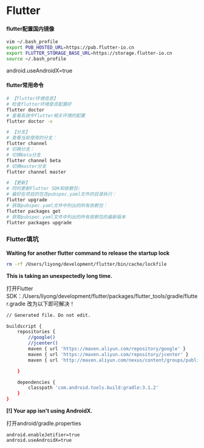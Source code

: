 # Flutter

#### flutter配置国内镜像

```sh
vim ~/.bash_profile
export PUB_HOSTED_URL=https://pub.flutter-io.cn
export FLUTTER_STORAGE_BASE_URL=https://storage.flutter-io.cn
source ~/.bash_profile
```

android.useAndroidX=true

#### flutter常用命令

```sh
# 【flutter环境信息】
# 检查flutter环境是否配置好
flutter doctor
# 查看系统中flutter相关环境的配置
flutter doctor -v

# 【分支】
# 查看当前使用的分支：
flutter channel
# 切换分支：
# 切换beta分支
flutter channel beta
# 切换master分支
flutter channel master

# 【更新】
# 同时更新Flutter SDK和依赖包:
# 最好在项目的包含pubspec.yaml文件的目录执行：
flutter upgrade
# 获取pubspec.yaml文件中列出的所有依赖包：
flutter packages get
# 获取pubspec.yaml文件中列出的所有依赖包的最新版本
flutter packages upgrade
```



### Flutter填坑

**Waiting for another flutter command to release the startup lock**
```sh
rm -rf /Users/liyong/development/flutter/bin/cache/lockfile
```
**This is taking an unexpectedly long time.**

打开Flutter SDK：/Users/liyong/development/flutter/packages/flutter_tools/gradle/flutter.gradle
改为以下即可解决！

```sh
// Generated file. Do not edit.

buildscript {
    repositories {
        //google()
        //jcenter()
        maven { url 'https://maven.aliyun.com/repository/google' }
        maven { url 'https://maven.aliyun.com/repository/jcenter' }
        maven { url 'http://maven.aliyun.com/nexus/content/groups/public' }

    }

    dependencies {
        classpath 'com.android.tools.build:gradle:3.1.2'
    }
}

```

**[!] Your app isn't using AndroidX.**

打开android/gradle.properties

```
android.enableJetifier=true
android.useAndroidX=true
```



